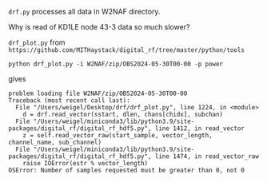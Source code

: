 
`drf.py` processes all data in W2NAF directory.

Why is read of KD1LE node 43-3 data so much slower?

`drf_plot.py` from `https://github.com/MITHaystack/digital_rf/tree/master/python/tools`

```
python drf_plot.py -i W2NAF/zip/OBS2024-05-30T00-00 -p power
```

gives

```
problem loading file W2NAF/zip/OBS2024-05-30T00-00
Traceback (most recent call last):
  File "/Users/weigel/Desktop/drf/drf_plot.py", line 1224, in <module>
    d = drf.read_vector(sstart, dlen, chans[chidx], subchan)
  File "/Users/weigel/miniconda3/lib/python3.9/site-packages/digital_rf/digital_rf_hdf5.py", line 1412, in read_vector
    z = self.read_vector_raw(start_sample, vector_length, channel_name, sub_channel)
  File "/Users/weigel/miniconda3/lib/python3.9/site-packages/digital_rf/digital_rf_hdf5.py", line 1474, in read_vector_raw
    raise IOError(estr % vector_length)
OSError: Number of samples requested must be greater than 0, not 0
```